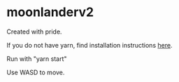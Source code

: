# moonlanderv2
Created with pride.

If you do not have yarn, find installation instructions [here](https://yarnpkg.com/getting-started/install).

Run with "yarn start"


Use WASD to move.
